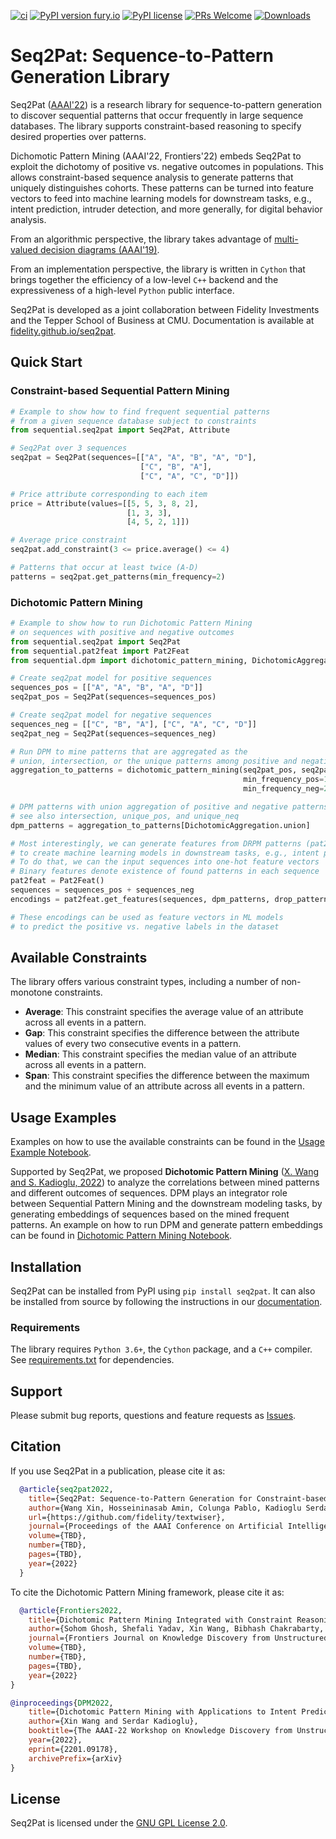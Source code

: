 [![ci](https://github.com/fidelity/seq2pat/actions/workflows/ci.yml/badge.svg?branch=master)](https://github.com/fidelity/seq2pat/actions/workflows/ci.yml) [![PyPI version fury.io](https://badge.fury.io/py/seq2pat.svg)](https://pypi.python.org/pypi/seq2pat/) [![PyPI license](https://img.shields.io/pypi/l/seq2pat.svg)](https://pypi.python.org/pypi/seq2pat/) [![PRs Welcome](https://img.shields.io/badge/PRs-welcome-brightgreen.svg?style=flat-square)](http://makeapullrequest.com) [![Downloads](https://static.pepy.tech/personalized-badge/seq2pat?period=total&units=international_system&left_color=grey&right_color=orange&left_text=Downloads)](https://pepy.tech/project/seq2pat)


Seq2Pat: Sequence-to-Pattern Generation Library
===============================================

Seq2Pat ([AAAI'22](https://ojs.aaai.org/index.php/AAAI/article/view/21542)) is a research library for sequence-to-pattern generation to discover
sequential patterns that occur frequently in large sequence databases.
The library supports constraint-based reasoning to specify
desired properties over patterns.

Dichomotic Pattern Mining (AAAI'22, Frontiers'22) embeds Seq2Pat to exploit the dichotomy of positive vs. negative outcomes in populations. This allows  constraint-based sequence analysis to generate patterns that uniquely distinguishes cohorts. These patterns can be turned into feature vectors to feed into machine learning models for downstream tasks, e.g., intent prediction, intruder detection, and more generally, for digital behavior analysis. 

From an algorithmic perspective, the library takes advantage of
[multi-valued decision diagrams (AAAI'19)](https://aaai.org/ojs/index.php/AAAI/article/view/3962).

From an implementation perspective, the library is written in ```Cython```
that brings together the efficiency of a low-level ```C++``` backend and
the expressiveness of a high-level ```Python``` public interface.

Seq2Pat is developed as a joint collaboration between Fidelity Investments
and the Tepper School of Business at CMU. Documentation is available at [fidelity.github.io/seq2pat](https://fidelity.github.io/seq2pat).

## Quick Start
### Constraint-based Sequential Pattern Mining
```python
# Example to show how to find frequent sequential patterns
# from a given sequence database subject to constraints
from sequential.seq2pat import Seq2Pat, Attribute

# Seq2Pat over 3 sequences
seq2pat = Seq2Pat(sequences=[["A", "A", "B", "A", "D"],
                             ["C", "B", "A"],
                             ["C", "A", "C", "D"]])

# Price attribute corresponding to each item
price = Attribute(values=[[5, 5, 3, 8, 2],
                          [1, 3, 3],
                          [4, 5, 2, 1]])

# Average price constraint
seq2pat.add_constraint(3 <= price.average() <= 4)

# Patterns that occur at least twice (A-D)
patterns = seq2pat.get_patterns(min_frequency=2)
```

### Dichotomic Pattern Mining
```python
# Example to show how to run Dichotomic Pattern Mining 
# on sequences with positive and negative outcomes
from sequential.seq2pat import Seq2Pat
from sequential.pat2feat import Pat2Feat
from sequential.dpm import dichotomic_pattern_mining, DichotomicAggregation

# Create seq2pat model for positive sequences
sequences_pos = [["A", "A", "B", "A", "D"]]
seq2pat_pos = Seq2Pat(sequences=sequences_pos)

# Create seq2pat model for negative sequences
sequences_neg = [["C", "B", "A"], ["C", "A", "C", "D"]]
seq2pat_neg = Seq2Pat(sequences=sequences_neg)

# Run DPM to mine patterns that are aggregated as the 
# union, intersection, or the unique patterns among positive and negative sequences
aggregation_to_patterns = dichotomic_pattern_mining(seq2pat_pos, seq2pat_neg, 
                                                    min_frequency_pos=1, 
                                                    min_frequency_neg=2)

# DPM patterns with union aggregation of positive and negative patterns
# see also intersection, unique_pos, and unique_neq
dpm_patterns = aggregation_to_patterns[DichotomicAggregation.union]

# Most interestingly, we can generate features from DRPM patterns (pat2feat) 
# to create machine learning models in downstream tasks, e.g., intent prediction
# To do that, we can the input sequences into one-hot feature vectors 
# Binary features denote existence of found patterns in each sequence
pat2feat = Pat2Feat()
sequences = sequences_pos + sequences_neg
encodings = pat2feat.get_features(sequences, dpm_patterns, drop_pattern_frequency=False)

# These encodings can be used as feature vectors in ML models
# to predict the positive vs. negative labels in the dataset
```

## Available Constraints

The library offers various constraint types, including a number of non-monotone constraints.

* **Average**: This constraint specifies the average value of an attribute across all events in a pattern.
* **Gap**: This constraint specifies the difference between the attribute values of every two consecutive events in a pattern.
* **Median**: This constraint specifies the median value of an attribute across all events in a pattern.
* **Span**: This constraint specifies the difference between the maximum and the minimum value of an attribute across all events in a pattern.

## Usage Examples

Examples on how to use the available constraints can be found 
in the [Usage Example Notebook](https://github.com/fidelity/seq2pat/blob/master/notebooks/usage_example.ipynb).

Supported by Seq2Pat, we proposed **Dichotomic Pattern Mining** ([X. Wang and S. Kadioglu, 2022](https://arxiv.org/abs/2201.09178)) to analyze the correlations between 
mined patterns and different outcomes of sequences. DPM plays an integrator role between Sequential 
Pattern Mining and the downstream modeling tasks, by generating embeddings of sequences based on the mined frequent patterns.
An example on how to run DPM and generate pattern embeddings can be found in 
[Dichotomic Pattern Mining Notebook](https://github.com/fidelity/seq2pat/blob/master/notebooks/dichotomic_pattern_mining.ipynb).

## Installation

Seq2Pat can be installed from PyPI using ``pip install seq2pat``. It can also be installed from source by following the instructions in
our [documentation](https://fidelity.github.io/seq2pat/installation.html).

### Requirements

The library requires ```Python 3.6+```, the ```Cython``` package, and a ```C++``` compiler.
See [requirements.txt](requirements.txt) for dependencies.

## Support

Please submit bug reports, questions and feature requests as [Issues](https://github.com/fidelity/seq2pat/issues).

## Citation

If you use Seq2Pat in a publication, please cite it as:

```bibtex
  @article{seq2pat2022,
    title={Seq2Pat: Sequence-to-Pattern Generation for Constraint-based Sequential Pattern Mining},
    author={Wang Xin, Hosseininasab Amin, Colunga Pablo, Kadioglu Serdar, van Hoeve Willem-Jan},
    url={https://github.com/fidelity/textwiser},
    journal={Proceedings of the AAAI Conference on Artificial Intelligence},
    volume={TBD},
    number={TBD},
    pages={TBD},
    year={2022}
  }
```

To cite the Dichotomic Pattern Mining framework, please cite it as:

```bibtex
  @article{Frontiers2022,
    title={Dichotomic Pattern Mining Integrated with Constraint Reasoning for Digital Behaviour Analyses}, 
    author={Sohom Ghosh, Shefali Yadav, Xin Wang, Bibhash Chakrabarty, Serdar Kadioglu},
    journal={Frontiers Journal on Knowledge Discovery from Unstructured Data in Finance},
    volume={TBD},
    number={TBD},
    pages={TBD},
    year={2022}    
}
```

```bibtex
@inproceedings{DPM2022,
    title={Dichotomic Pattern Mining with Applications to Intent Prediction from Semi-Structured Clickstream Datasets}, 
    author={Xin Wang and Serdar Kadioglu},
    booktitle={The AAAI-22 Workshop on Knowledge Discovery from Unstructured Data in Financial Services},
    year={2022},
    eprint={2201.09178},
    archivePrefix={arXiv}
}
```

## License

Seq2Pat is licensed under the [GNU GPL License 2.0](LICENSE).

<br>
